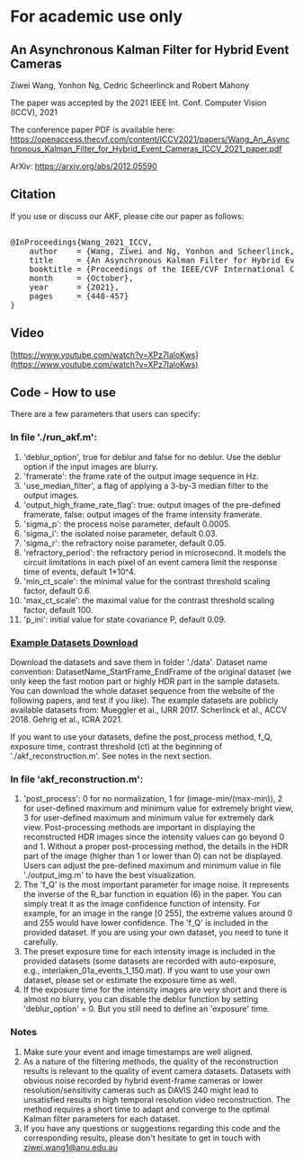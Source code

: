 # For academic use only

## An Asynchronous Kalman Filter for Hybrid Event Cameras

Ziwei Wang, Yonhon Ng, Cedric Scheerlinck and Robert Mahony

The paper was accepted by the 2021 IEEE Int. Conf. Computer Vision (ICCV), 2021

The conference paper PDF is available here:
https://openaccess.thecvf.com/content/ICCV2021/papers/Wang_An_Asynchronous_Kalman_Filter_for_Hybrid_Event_Cameras_ICCV_2021_paper.pdf

ArXiv: https://arxiv.org/abs/2012.05590
## Citation
If you use or discuss our AKF, please cite our paper as follows:
<pre>

@InProceedings{Wang_2021_ICCV,
    author    = {Wang, Ziwei and Ng, Yonhon and Scheerlinck, Cedric and Mahony, Robert},
    title     = {An Asynchronous Kalman Filter for Hybrid Event Cameras},
    booktitle = {Proceedings of the IEEE/CVF International Conference on Computer Vision (ICCV)},
    month     = {October},
    year      = {2021},
    pages     = {448-457}
}
</pre>


## Video
[https://www.youtube.com/watch?v=XPz7laloKws](https://www.youtube.com/watch?v=XPz7laloKws)


## Code - How to use


There are a few parameters that users can specify:

### In file './run_akf.m':
1.  'deblur_option', true for deblur and false for no deblur. Use the deblur option if the input images are blurry. 
2.  'framerate': the frame rate of the output image sequence in Hz.
3.  'use_median_filter', a flag of applying a 3-by-3 median filter to the output images.
4.  'output_high_frame_rate_flag': true: output images of the pre-defined framerate, false: output images of the frame intensity framerate.
5.  'sigma_p': the process noise parameter, default 0.0005.
6.  'sigma_i': the isolated noise parameter, default 0.03.
7.  'sigma_r': the refractory noise parameter, default 0.05.
8.  'refractory_period': the refractory period in microsecond. It models the circuit limitations in each pixel of an event camera limit the response time of events, default 1*10^4.
9.  'min_ct_scale': the minimal value for the contrast threshold scaling factor, default 0.6.
10. 'max_ct_scale': the maximal value for the contrast threshold scaling factor, default 100. 
11. 'p_ini': initial value for state covariance P, default 0.09. 

### [Example Datasets Download](https://anu365-my.sharepoint.com/:f:/g/personal/u6456661_anu_edu_au/Epc5ULLIIENAsDtNYycTdp4BtfG8Sn2ImaL44h_qhvf2jw?e=aRIV29)
Download the datasets and save them in folder './data'.
Dataset name convention: DatasetName_StartFrame_EndFrame of the original dataset (we only keep the fast motion part or highly HDR part in the sample datasets. You can download the whole dataset sequence from the website of the following papers, and test if you like). The example datasets are publicly available datasets from:
Mueggler et al., IJRR 2017.
Scherlinck et al., ACCV 2018.
Gehrig et al., ICRA 2021.

If you want to use your datasets, define the post_process method, f_Q, exposure time, contrast threshold (ct) at the beginning of './akf_reconstruction.m'. See notes in the next section.

### In file 'akf_reconstruction.m':
1. 'post_process': 0 for no normalization, 1 for (image-min/(max-min)), 2 for user-defined maximum and minimum value for extremely bright view, 3 for user-defined maximum and minimum value for extremely dark view. Post-processing methods are important in displaying the reconstructed HDR images since the intensity values can go beyond 0 and 1. Without a proper post-processing method, the details in the HDR part of the image (higher than 1 or lower than 0) can not be displayed. Users can adjust the pre-defined maximum and minimum value in file './output_img.m' to have the best visualization.
2. The 'f_Q' is the most important parameter for image noise. It represents the inverse of the R_bar function in equation (6) in the paper. You can simply treat it as the image confidence function of intensity. For example, for an image in the range [0 255], the extreme values around 0 and 255 would have lower confidence. The 'f_Q' is included in the provided dataset. If you are using your own dataset, you need to tune it carefully.
3. The preset exposure time for each intensity image is included in the provided datasets (some datasets are recorded with auto-exposure, e.g., interlaken_01a_events_1_150.mat). If you want to use your own dataset, please set or estimate the exposure time as well.
4. If the exposure time for the intensity images are very short and there is almost no blurry, you can disable the deblur function by setting 'deblur_option' = 0. But you still need to define an 'exposure' time. 


### Notes
1. Make sure your event and image timestamps are well aligned.
2. As a nature of the filtering methods, the quality of the reconstruction results is relevant to the quality of event camera datasets. Datasets with obvious noise recorded by hybrid event-frame cameras or lower resolution/sensitivity cameras such as DAVIS 240 might lead to unsatisfied results in high temporal resolution video reconstruction. The method requires a short time to adapt and converge to the optimal Kalman filter parameters for each dataset.
3. If you have any questions or suggestions regarding this code and the corresponding results, please don't hesitate to get in touch with ziwei.wang1@anu.edu.au





